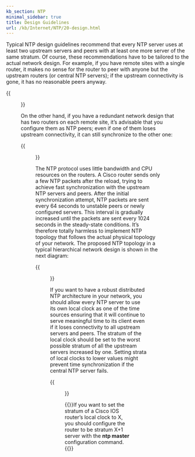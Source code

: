 ```yaml
---
kb_section: NTP
minimal_sidebar: true
title: Design Guidelines
url: /kb/Internet/NTP/20-design.html
---
```

Typical NTP design guidelines recommend that every NTP server uses at least two upstream servers and peers with at least one more server of the same stratum. Of course, these recommendations have to be tailored to the actual network design. For example, if you have remote sites with a single router, it makes no sense for the router to peer with anyone but the upstream routers (or central NTP servers); if the upstream connectivity is gone, it has no reasonable peers anyway.

{{<figure src="design-non-redundant.png" caption="NTP sessions on a non-redundant site">}}

On the other hand, if you have a redundant network design that has two routers on each remote site, it’s advisable that you configure them as NTP peers; even if one of them loses upstream connectivity, it can still synchronize to the other one:

{{<figure src="design-redundant-site.png" caption="NTP sessions on a redundant remote site">}}

The NTP protocol uses little bandwidth and CPU resources on the routers. A Cisco router sends only a few NTP packets after the reload, trying to achieve fast synchronization with the upstream NTP servers and peers. After the initial synchronization attempt, NTP packets are sent every 64 seconds to unstable peers or newly configured servers. This interval is gradually increased until the packets are sent every 1024 seconds in the steady-state conditions. It’s therefore totally harmless to implement NTP topology that follows the actual physical topology of your network. The proposed NTP topology in a typical hierarchical network design is shown in the next diagram:

{{<figure src="design-hierarchical.png" caption="NTP sessions in a typical hierarchical network">}}

If you want to have a robust distributed NTP architecture in your network, you should allow every NTP server to use its own local clock as one of the time sources ensuring that it will continue to serve meaningful time to its client even if it loses connectivity to all upstream servers and peers. The stratum of the local clock should be set to the worst possible stratum of all the upstream servers increased by one. Setting strata of local clocks to lower values might prevent time synchronization if the central NTP server fails.

{{<figure src="design-stratum.png" caption="Strata of local clocks in a multi-level NTP network">}}

{{<note warn>}}If you want to set the stratum of a Cisco IOS router’s local clock to X, you should configure the router to be stratum X+1 server with the **ntp master** configuration command.{{</note>}}